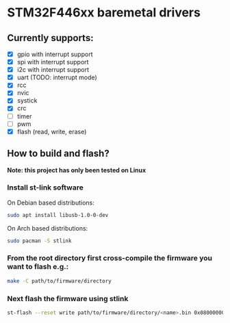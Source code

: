 # STM32F446xx baremetal drivers

## Currently supports:
- [x] gpio with interrupt support
- [x] spi with interrupt support
- [x] i2c with interrupt support
- [x] uart (TODO: interrupt mode)
- [x] rcc
- [x] nvic
- [x] systick
- [x] crc
- [ ] timer
- [ ] pwm
- [x] flash (read, write, erase)

## How to build and flash?
**Note: this project has only been tested on Linux**

### Install st-link software
On Debian based distributions:
```sh
sudo apt install libusb-1.0-0-dev
```
On Arch based distributions:
```sh
sudo pacman -S stlink
```

### From the root directory first cross-compile the firmware you want to flash e.g.:
```sh
make -C path/to/firmware/directory
```

### Next flash the firmware using stlink
```sh
st-flash --reset write path/to/firmware/directory/<name>.bin 0x08000000
```
